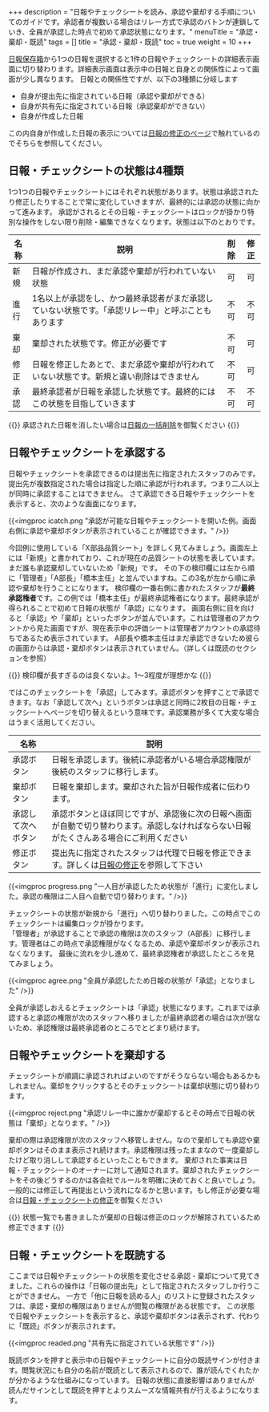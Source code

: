 +++
description = "日報やチェックシートを読み、承認や棄却する手順についてのガイドです。承認者が複数いる場合はリレー方式で承認のバトンが連鎖していき、全員が承認した時点で初めて承認状態になります。"
menuTitle = "承認・棄却・既読"
tags = []
title = "承認・棄却・既読"
toc = true
weight = 10
+++


[日報保存箱](/report/read/list/)から1つの日報を選択すると1件の日報やチェックシートの詳細表示画面に切り替わります。詳細表示画面は表示中の日報と自身との関係性によって画面が少し異なります。
日報との関係性ですが、以下の3種類に分岐します

- 自身が提出先に指定されている日報（承認や棄却ができる）
- 自身が共有先に指定されている日報（承認棄却ができない）
- 自身が作成した日報

この内自身が作成した日報の表示については[日報の修正のページ](/report/write/rewrite/)で触れているのでそちらを参照してください。

## 日報・チェックシートの状態は4種類

1つ1つの日報やチェックシートにはそれぞれ状態があります。状態は承認されたり修正したりすることで常に変化していきますが、最終的には承認の状態に向かって進みます。
承認がされるとその日報・チェックシートはロックが掛かり特別な操作をしない限り削除・編集できなくなります。状態は以下のとおりです。

|名称|説明|削除|修正|
|---|---|:---:|:---:|
|新規|日報が作成され、まだ承認や棄却が行われていない状態|可|可|
|進行|1名以上が承認をし、かつ最終承認者がまだ承認していない状態です。「承認リレー中」と呼ぶこともあります|不可|不可|
|棄却|棄却された状態です。修正が必要です|不可|可|
|修正|日報を修正したあとで、まだ承認や棄却が行われていない状態です。新規と違い削除はできません|不可|可|
|承認|最終承認者が日報を承認した状態です。最終的にはこの状態を目指していきます|不可|不可|

{{<alice pos="right" icon="here">}}
承認された日報を消したい場合は[日報の一括削除](/remove/reportbatch/)を御覧ください
{{</alice>}}

## 日報やチェックシートを承認する

日報やチェックシートを承認できるのは提出先に指定されたスタッフのみです。提出先が複数指定された場合は指定した順に承認が行われます。つまり二人以上が同時に承認することはできません。
さて承認できる日報やチェックシートを表示すると、次のような画面になります。

{{<imgproc icatch.png "承認が可能な日報やチェックシートを開いた例。画面右側に承認や棄却ボタンが表示されていることが確認できます。" />}}

今回例に使用している「X部品品質シート」を詳しく見てみましょう。画面左上には「新規」と書かれており、これが現在の品質シートの状態を表しています。まだ誰も承認棄却していないため「新規」です。
その下の検印欄には左から順に「管理者」「A部長」「橋本主任」と並んでいますね。この3名が左から順に承認や棄却を行うことになります。
検印欄の一番右側に書かれたスタッフが**最終承認権者**です。この例では「橋本主任」が最終承認権者になります。最終承認が得られることで初めて日報の状態が「承認」になります。
画面右側に目を向けると「承認」や「棄却」といったボタンが並んでいます。これは管理者のアカウントから見た画面ですが、現在表示中の評価シートは管理者アカウントの承認待ちであるため表示されています。
A部長や橋本主任はまだ承認できないため彼らの画面からは承認・棄却ボタンは表示されていません。（詳しくは既読のセクションを参照）

{{<alice pos="right" icon="ok">}}
検印欄が長すぎるのは良くないよ。1〜3程度が理想かな
{{</alice>}}

ではこのチェックシートを「承認」してみます。承認ボタンを押すことで承認できます。なお「承認して次へ」というボタンは承認と同時に2枚目の日報・チェックシートへページを切り替えるという意味です。承認業務が多くて大変な場合はうまく活用してください。

|名称|説明|
|---|---|
|承認ボタン|日報を承認します。後続に承認者がいる場合承認権限が後続のスタッフに移行します。|
|棄却ボタン|日報を棄却します。棄却された旨が日報作成者に伝わります。|
|承認して次へボタン|承認ボタンとほぼ同じですが、承認後に次の日報へ画面が自動で切り替わります。承認しなければならない日報がたくさんある場合にご利用ください|
|修正ボタン|提出先に指定されたスタッフは代理で日報を修正できます。詳しくは[日報の修正](/report/write/rewrite/)を参照して下さい|

{{<imgproc progress.png "一人目が承認したため状態が「進行」に変化しました。承認の権限は二人目へ自動で切り替わります。" />}}

チェックシートの状態が新規から「進行」へ切り替わりました。この時点でこのチェックシートは編集ロックが掛かります。  
「管理者」が承認することで承認の権限は次のスタッフ（A部長）に移行します。管理者はこの時点で承認権限がなくなるため、承認や棄却ボタンが表示されなくなります。
最後に流れを少し進めて、最終承認権者が承認したところを見てみましょう。

{{<imgproc agree.png "全員が承認したため日報の状態が「承認」となりました" />}}

全員が承認しおえるとチェックシートは「承認」状態になります。これまでは承認すると承認の権限が次のスタッフへ移りましたが最終承認者の場合は次が居ないため、承認権限は最終承認者のところでとどまり続けます。

## 日報やチェックシートを棄却する

チェックシートが順調に承認されればよいのですがそうならない場合もあるかもしれません。棄却をクリックするとそのチェックシートは棄却状態に切り替わります。

{{<imgproc reject.png "承認リレー中に誰かが棄却するとその時点で日報の状態は「棄却」となります。" />}}

棄却の際は承認権限が次のスタッフへ移管しません。なので棄却しても承認や棄却ボタンはそのまま表示され続けます。承認権限は残ったままなので一度棄却したけど取り消しして承認するといったこともできます。
棄却された事実は日報・チェックシートのオーナーに対して通知されます。棄却されたチェックシートをその後どうするのかは各会社でルールを明確に決めておくと良いでしょう。
一般的には修正して再提出という流れになるかと思います。もし修正が必要な場合は[日報・チェックシートの修正](/report/write/rewrite/)を御覧ください

{{<alice pos="right" icon="ok">}}
状態一覧でも書きましたが棄却の日報は修正のロックが解除されているため修正できます
{{</alice>}}

## 日報・チェックシートを既読する

ここまでは日報やチェックシートの状態を変化させる承認・棄却について見てきました。これらの操作は「日報の提出先」として指定されたスタッフしか行うことができません。
一方で「他に日報を読める人」のリストに登録されたスタッフは、承認・棄却の権限はありませんが閲覧の権限がある状態です。
この状態で日報やチェックシートを表示すると、承認や棄却ボタンは表示されず、代わりに「既読」ボタンが表示されます。

{{<imgproc readed.png "共有先に指定されている状態です" />}}

既読ボタンを押すと表示中の日報やチェックシートに自分の既読サインが付きます。閲覧状況にも自分の名前が既読として表示されるので、誰が読んでくれたかが分かるような仕組みになっています。
日報の状態に直接影響はありませんが読んだサインとして既読を押すとよりスムーズな情報共有が行えるようになります。
